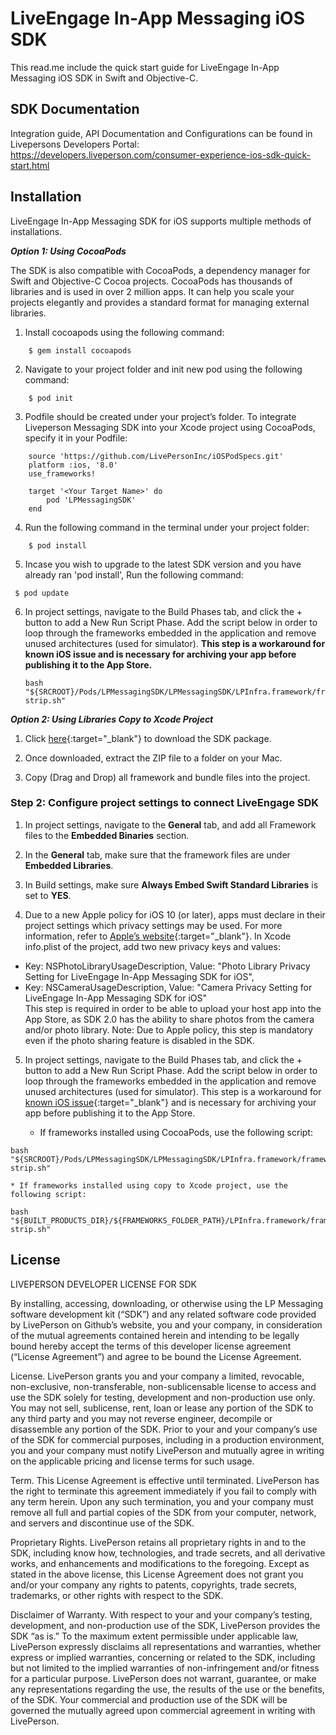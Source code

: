 # LiveEngage In-App Messaging iOS SDK
This read.me include the quick start guide for LiveEngage In-App Messaging iOS SDK in Swift and Objective-C.


## SDK Documentation
Integration guide, API Documentation and Configurations can be found in Livepersons Developers Portal:
https://developers.liveperson.com/consumer-experience-ios-sdk-quick-start.html

## Installation
LiveEngage In-App Messaging SDK for iOS supports multiple methods of installations.

**_Option 1: Using CocoaPods_**

The SDK is also compatible with CocoaPods, a dependency manager for Swift and Objective-C Cocoa projects. CocoaPods has thousands of libraries and is used in over 2 million apps. It can help you scale your projects elegantly and provides a standard format for managing external libraries.

 1. Install cocoapods using the following command:
```
	$ gem install cocoapods
```
 2. Navigate to your project folder and init new pod using the following command:
```
	$ pod init
```
 3. Podfile should be created under your project’s folder.
 To integrate Liveperson Messaging SDK into your Xcode project using CocoaPods, specify it in your Podfile:
```
	source 'https://github.com/LivePersonInc/iOSPodSpecs.git'
	platform :ios, '8.0'
	use_frameworks!

	target '<Your Target Name>' do
	    pod 'LPMessagingSDK'
	end
```

 4. Run the following command in the terminal under your project folder:
```
	$ pod install
```
 5. Incase you wish to upgrade to the latest SDK version and you have already ran 'pod install', Run the following command:
```
 $ pod update
```

 6. In project settings, navigate to the Build Phases tab, and click the + button to add a New Run Script Phase. Add the script below in order to loop through the frameworks embedded in the application and remove unused architectures (used for simulator). **This step is a workaround for known iOS issue and is necessary for archiving your app before publishing it to the App Store.**

	```
	bash "${SRCROOT}/Pods/LPMessagingSDK/LPMessagingSDK/LPInfra.framework/frameworks-strip.sh"
	```

**_Option 2: Using Libraries Copy to Xcode Project_**

1. Click [here](https://github.com/LP-Messaging/iOS-Messaging-SDK){:target="_blank"} to download the SDK package.

2. Once downloaded, extract the ZIP file to a folder on your Mac.

3. Copy (Drag and Drop) all framework and bundle files into the project.

### Step 2: Configure project settings to connect LiveEngage SDK

1. In project settings, navigate to the **General** tab, and add all Framework files to the **Embedded Binaries** section.

2. In the **General** tab, make sure that the framework files are under **Embedded Libraries**.

3. In Build settings, make sure **Always Embed Swift Standard Libraries** is set to **YES**.

4. Due to a new Apple policy for iOS 10 (or later), apps must declare in their project
settings which privacy settings may be used. For more information, refer to [Apple’s website](https://developer.apple.com/library/prerelease/content/documentation/General/Reference/InfoPlistKeyReference/Articles/CocoaKeys.html){:target="_blank"}.
In Xcode info.plist of the project, add two new privacy keys and values:
 * Key: NSPhotoLibraryUsageDescription, Value: "Photo Library Privacy Setting for LiveEngage In-App Messaging SDK for iOS",
 * Key: NSCameraUsageDescription, Value: "Camera Privacy Setting for LiveEngage In-App Messaging SDK for iOS"
<br>This step is required in order to be able to upload your host app into the App Store, as SDK 2.0 has the ability to share photos from the camera and/or photo library.
Note: Due to Apple policy, this step is mandatory even if the photo sharing feature is disabled in the SDK.

5. In project settings, navigate to the Build Phases tab, and click the + button to add a New Run Script Phase. Add the script below in order to loop through the frameworks embedded in the application and remove unused architectures (used for simulator). This step is a workaround for [known iOS issue](http://www.openradar.me/radar?id=6409498411401216){:target="_blank"} and is necessary for archiving your app before publishing it to the App Store.

	* If frameworks installed using CocoaPods, use the following script:
```
bash "${SRCROOT}/Pods/LPMessagingSDK/LPMessagingSDK/LPInfra.framework/frameworks-strip.sh"
```

	* If frameworks installed using copy to Xcode project, use the following script:
```
bash "${BUILT_PRODUCTS_DIR}/${FRAMEWORKS_FOLDER_PATH}/LPInfra.framework/frameworks-strip.sh"
```


## License
LIVEPERSON DEVELOPER LICENSE FOR SDK

By installing, accessing, downloading, or otherwise using the LP Messaging software development kit (“SDK”) and any related software code provided by LivePerson on Github’s website, you and your company, in consideration of the mutual agreements contained herein and intending to be legally bound hereby accept the terms of this developer license agreement (“License Agreement”) and agree to be bound the License Agreement.

License.
LivePerson grants you and your company a limited, revocable, non-exclusive, non-transferable, non-sublicensable license to access and use the SDK solely for testing, development and non-production use only.  You may not sell, sublicense, rent, loan or lease any portion of the SDK to any third party and you may not reverse engineer, decompile or disassemble any portion of the SDK. Prior to your and your company’s use of the SDK for commercial purposes, including in a production environment, you and your company must notify LivePerson and mutually agree in writing on the applicable pricing and license terms for such usage.

Term.
This License Agreement is effective until terminated. LivePerson has the right to terminate this agreement immediately if you fail to comply with any term herein. Upon any such termination, you and your company must remove all full and partial copies of the SDK from your computer, network, and servers and discontinue use of the SDK.

Proprietary Rights.
LivePerson retains all proprietary rights in and to the SDK, including know how, technologies, and trade secrets, and all derivative works, and enhancements and modifications to the foregoing. Except as stated in the above license, this License Agreement does not grant you and/or your company any rights to patents, copyrights, trade secrets, trademarks, or other rights with respect to the SDK.

Disclaimer of Warranty.
With respect to your and your company’s testing, development, and non-production use of the SDK, LivePerson provides the SDK “as is.”  To the maximum extent permissible under applicable law, LivePerson expressly disclaims all representations and warranties, whether express or implied warranties, concerning or related to the SDK, including but not limited to the implied warranties of non-infringement and/or fitness for a particular purpose.  LivePerson does not warrant, guarantee, or make any representations regarding the use, the results of the use or the benefits, of the SDK. Your commercial and production use of the SDK will be governed the mutually agreed upon commercial agreement in writing with LivePerson.
